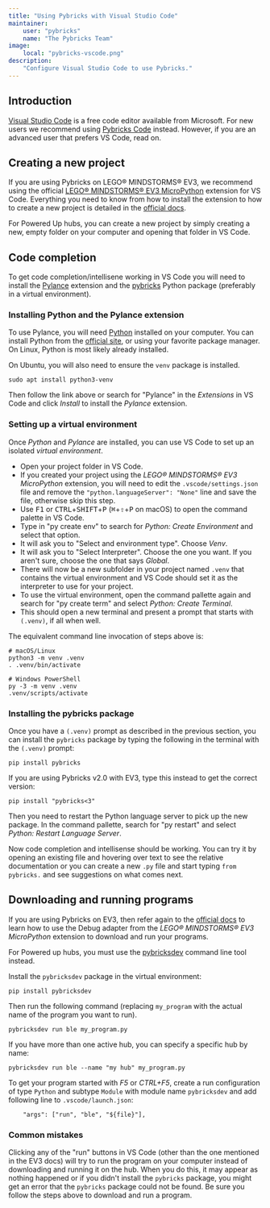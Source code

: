 ```yaml
---
title: "Using Pybricks with Visual Studio Code"
maintainer:
    user: "pybricks"
    name: "The Pybricks Team"
image:
    local: "pybricks-vscode.png"
description:
    "Configure Visual Studio Code to use Pybricks."
---
```


## Introduction

[Visual Studio Code] is a free code editor available from Microsoft. For
new users we recommend using [Pybricks Code] instead. However, if you are an
advanced user that prefers VS Code, read on.

[Visual Studio Code]: https://code.visualstudio.com
[Pybricks Code]: https://code.pybricks.com

## Creating a new project

If you are using Pybricks on LEGO® MINDSTORMS® EV3, we recommend using the
official [LEGO® MINDSTORMS® EV3 MicroPython][ev3-ext] extension for VS Code.
Everything you need to know from how to install the extension to how to create
a new project is detailed in the [official docs][ev3-docs].

For Powered Up hubs, you can create a new project by simply creating a new,
empty folder on your computer and opening that folder in VS Code.

[ev3-ext]: https://marketplace.visualstudio.com/items?itemName=lego-education.ev3-micropython
[ev3-docs]: https://pybricks.com/ev3-micropython

## Code completion

To get code completion/intellisene working in VS Code you will need to install
the [Pylance] extension and the [pybricks] Python package (preferably in a
virtual environment).

[Pylance]: https://marketplace.visualstudio.com/items?itemName=ms-python.vscode-pylance
[pybricks]: https://pypi.org/project/pybricks

### Installing Python and the Pylance extension

To use Pylance, you will need [Python] installed on your computer. You can
install Python from the [official site][py-dl], or using your favorite package
manager. On Linux, Python is most likely already installed.

On Ubuntu, you will also need to ensure the `venv` package is installed.

    sudo apt install python3-venv

Then follow the link above or search for "Pylance" in the *Extensions* in VS Code
and click *Install* to install the *Pylance* extension.

[Python]: https://www.python.org
[py-dl]: https://www.python.org/downloads

### Setting up a virtual environment

Once *Python* and *Pylance* are installed, you can use VS Code to set up an
isolated *virtual environment*.

- Open your project folder in VS Code.
- If you created your project using the *LEGO® MINDSTORMS® EV3 MicroPython*
  extension, you will need to edit the `.vscode/settings.json` file and
  remove the `"python.languageServer": "None"` line and save the file, otherwise
  skip this step.
- Use <kbd>F1</kbd> or <kbd>CTRL</kbd>+<kbd>SHIFT</kbd>+<kbd>P</kbd>
  (<kbd>⌘</kbd>+<kbd>⇧</kbd>+<kbd>P</kbd> on macOS) to open the command palette
  in VS Code.
- Type in "py create env" to search for *Python: Create Environment* and select
  that option.
- It will ask you to "Select and environment type". Choose *Venv*.
- It will ask you to "Select Interpreter". Choose the one you want. If you
  aren't sure, choose the one that says *Global*.
- There will now be a new subfolder in your project named `.venv` that contains
  the virtual environment and VS Code should set it as the interpreter to use
  for your project.
- To use the virtual environment, open the command pallette again and search
  for "py create term" and select *Python: Create Terminal*.
- This should open a new terminal and present a prompt that starts with `(.venv)`,
  if all when well.

The equivalent command line invocation of steps above is:

    # macOS/Linux
    python3 -m venv .venv
    . .venv/bin/activate

<!--></!-->

    # Windows PowerShell
    py -3 -m venv .venv
    .venv/scripts/activate

### Installing the pybricks package

Once you have a `(.venv)` prompt as described in the previous section, you can
install the `pybricks` package by typing the following in the terminal with the
`(.venv)` prompt:

    pip install pybricks

If you are using Pybricks v2.0 with EV3, type this instead to get the correct
version:

    pip install "pybricks<3"

Then you need to restart the Python language server to pick up the new package.
In the command pallette, search for "py restart" and select *Python: Restart
Language Server*.

Now code completion and intellisense should be working. You can try it by
opening an existing file and hovering over text to see the relative documentation
or you can create a new `.py` file and start typing `from pybricks.` and see
suggestions on what comes next.

## Downloading and running programs

If you are using Pybricks on EV3, then refer again to the [official docs][ev3-docs]
to learn how to use the Debug adapter from the *LEGO® MINDSTORMS® EV3 MicroPython*
extension to download and run your programs.

For Powered up hubs, you must use the [pybricksdev] command line tool instead.

Install the `pybricksdev` package in the virtual environment:

    pip install pybricksdev

Then run the following command (replacing `my_program` with the actual name
  of the program you want to run).

    pybricksdev run ble my_program.py

If you have more than one active hub, you can specify a specific hub by name:

    pybricksdev run ble --name "my hub" my_program.py

To get your program started with _F5_ or _CTRL+F5_, create a run configuration
of type `Python` and subtype `Module` with module name `pybricksdev` and add
following line to `.vscode/launch.json`:

        "args": ["run", "ble", "${file}"],


[pybricksdev]: https://pypi.org/project/pybricksdev

### Common mistakes

Clicking any of the "run" buttons in VS Code (other than the one mentioned in
the EV3 docs) will try to run the program on your computer instead of downloading
and running it on the hub. When you do this, it may appear as nothing happened
or if you didn't install the `pybricks` package, you might get an error that
the `pybricks` package could not be found. Be sure you follow the steps above
to download and run a program.
